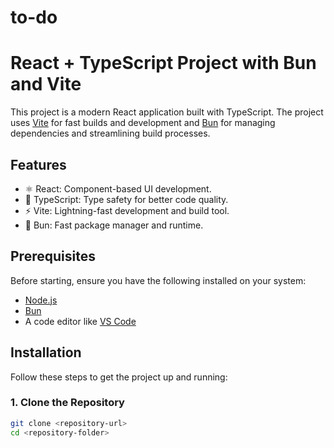 # to-do

# React + TypeScript Project with Bun and Vite

This project is a modern React application built with TypeScript. The project uses [Vite](https://vitejs.dev/) for fast builds and development and [Bun](https://bun.sh/) for managing dependencies and streamlining build processes.

## Features

- ⚛️ React: Component-based UI development.
- 🦾 TypeScript: Type safety for better code quality.
- ⚡ Vite: Lightning-fast development and build tool.
- 🥯 Bun: Fast package manager and runtime.

## Prerequisites

Before starting, ensure you have the following installed on your system:

- [Node.js](https://nodejs.org/)
- [Bun](https://bun.sh/)
- A code editor like [VS Code](https://code.visualstudio.com/)

## Installation

Follow these steps to get the project up and running:

### 1. Clone the Repository
```bash
git clone <repository-url>
cd <repository-folder>
